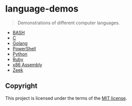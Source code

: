 # language-demos
> Demonstrations of different computer languages. 

* [BASH](/BASH/)
* [C](/C/)
* [Golang](/Golang/)
* [PowerShell](/PowerShell/)
* [Python](/Python/)
* [Ruby](/Ruby/)
* [x86 Assembly](/x86-Assembly/)
* [Zeek](/Zeek/)

## Copyright
This project is licensed under the terms of the [MIT license](/LICENSE).
